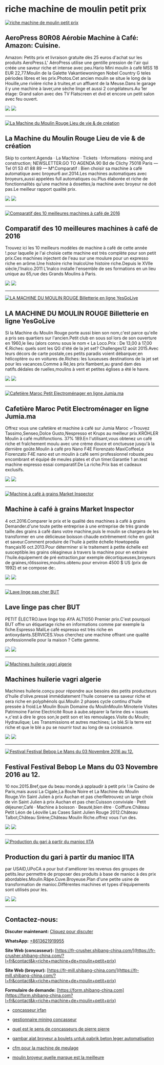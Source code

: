 # riche machine de moulin petit prix

<a href="https://swt.shibang-china.com/?l=fr&img&k=riche+machine+de+moulin+petit+prix" target="_blank">![riche machine de moulin petit prix](http://static.shibang-china.com/all-800x300/1426.jpg)</a>

## AeroPress 80R08 Aérobie Machine à Café: Amazon: Cuisine.
Amazon: Petits prix et livraison gratuite dès 25 euros d&#39;achat sur les produits AeroPress.L&#39; AéroPress utilise une gentille pression de l&#39;air qui créée une saveur riche et intense avec peu.Hario Mini moulin à café MSS 1B EUR 22,77.Moulin de la Galette Vakantiewoningen Nobel Country G teles périodes libres et les prix.Photos.Cet ancien moulin se situe le long de la Houille,une rivière riche à truites,et un affluent de la Meuse.Dans le garage il y une machine à laver,une sèche linge et aussi 2 congélateurs.Au 1er étage: Grand salon avec des TV Flatscreen et dvd et encore un petit salon avec feu ouvert.


<a href="https://whatsapp.shibangsoft.com/WhatsApp.php" target="_blank" title="WhatsApp">![](http://static.shibang-china.com/icon/whatsapp.png)</a> <a href="https://swt.shibang-china.com/?l=fr&icon&k=riche+machine+de+moulin+petit+prix" target="_blank">![](http://static.shibang-china.com/icon/chat-fr.png)</a>

---

<a href="https://swt.shibang-china.com/?l=fr&img&k=riche+machine+de+moulin+petit+prix" target="_blank">![La Machine du Moulin Rouge Lieu de vie &amp; de création](http://static.shibang-china.com/all-800x300/575.jpg)</a>

## La Machine du Moulin Rouge Lieu de vie &amp; de création
Skip to content.Agenda &middot; La Machine &middot; Tickets &middot; Informations &middot; mining and construction; NEWSLETTER.GO TO AGENDA.90 Bd de Clichy 75018 Paris — Tel 01 53 41 88 89 — M°.Comparatif : Bien choisir sa machine à café automatique avec broyeur6 avr.2014.Les machines automatiques avec broyeurs,aussi appelées full automatiques ou.Plus élaborée et riche de fonctionnalités qu&#39;une machine à dosettes,la machine avec broyeur ne doit pas.Le meilleur rapport qualité prix.


<a href="https://whatsapp.shibangsoft.com/WhatsApp.php" target="_blank" title="WhatsApp">![](http://static.shibang-china.com/icon/whatsapp.png)</a> <a href="https://swt.shibang-china.com/?l=fr&icon&k=riche+machine+de+moulin+petit+prix" target="_blank">![](http://static.shibang-china.com/icon/chat-fr.png)</a>

---

<a href="https://swt.shibang-china.com/?l=fr&img&k=riche+machine+de+moulin+petit+prix" target="_blank">![Comparatif des 10 meilleures machines à café de 2016](http://static.shibang-china.com/all-800x300/1047.jpg)</a>

## Comparatif des 10 meilleures machines à café de 2016
Trouvez ici les 10 meilleurs modèles de machine à café de cette année !.pour laquelle je l&#39;ai choisie cette machine est très complète pour son petit prix.Ces machines injectent de l&#39;eau sur une moulure pour un expresso riche en arôme.Une histoire riche InalcoUne histoire riche.Depuis le XVIIe siècle,l&#39;Inalco.2011 L&#39;Inalco installe l&#39;ensemble de ses formations en un lieu unique au 65,rue des Grands Moulins à Paris.


<a href="https://whatsapp.shibangsoft.com/WhatsApp.php" target="_blank" title="WhatsApp">![](http://static.shibang-china.com/icon/whatsapp.png)</a> <a href="https://swt.shibang-china.com/?l=fr&icon&k=riche+machine+de+moulin+petit+prix" target="_blank">![](http://static.shibang-china.com/icon/chat-fr.png)</a>

---

<a href="https://swt.shibang-china.com/?l=fr&img&k=riche+machine+de+moulin+petit+prix" target="_blank">![LA MACHINE DU MOULIN ROUGE Billetterie en ligne YesGoLive](http://static.shibang-china.com/all-800x300/883.jpg)</a>

## LA MACHINE DU MOULIN ROUGE Billetterie en ligne YesGoLive
Si la Machine du Moulin Rouge porte aussi bien son nom,c&#39;est parce qu&#39;elle a pris ses quartiers sur l&#39;ancien.Petit club en sous sol lors de son ouverture en 1960,le lieu (alors connu sous le nom « La Loco.Prix : De 13,00 à 17,00 €.Riches: quels sont les QG d&#39;été de la jet set? Challenges12 août 2015.Avec leurs décors de carte postale,ces petits paradis voient débarquer,en hélicoptère ou en voitures de.Riches: les luxueuses destinations de la jet set pour les vacances.Comme à Ré,les prix flambent,au grand dam des natifs.dédales de ruelles,moulins à vent et petites églises a été le havre.


<a href="https://whatsapp.shibangsoft.com/WhatsApp.php" target="_blank" title="WhatsApp">![](http://static.shibang-china.com/icon/whatsapp.png)</a> <a href="https://swt.shibang-china.com/?l=fr&icon&k=riche+machine+de+moulin+petit+prix" target="_blank">![](http://static.shibang-china.com/icon/chat-fr.png)</a>

---

<a href="https://swt.shibang-china.com/?l=fr&img&k=riche+machine+de+moulin+petit+prix" target="_blank">![Cafetière Maroc Petit Electroménager en ligne Jumia.ma](http://static.shibang-china.com/all-800x300/1462.jpg)</a>

## Cafetière Maroc Petit Electroménager en ligne Jumia.ma
Offrez vous une cafetière et machine à café sur Jumia Maroc ✓Trouvez Tassimo,Senseo,Dolce Gusto,Nespresso et Krups au meilleur prix.KRÖHLER Moulin à café multifonctions. 37% 189.En l&#39;utilisant,vous obtenez un café riche et fraîchement moulu avec une crème douce et onctueuse jusqu&#39;à la dernière goûte.Moulin à café pro Nano F4E Fiorenzato MaxiCoffeeLe Fiorenzato F4E nano est un moulin à café semi professionnel robuste,peu encombrant et équipé de meules plates et d&#39;un timer.Garantie 1 an.test machine expresso essai comparatif.De La riche.Prix bas et cadeaux exclusifs.


<a href="https://whatsapp.shibangsoft.com/WhatsApp.php" target="_blank" title="WhatsApp">![](http://static.shibang-china.com/icon/whatsapp.png)</a> <a href="https://swt.shibang-china.com/?l=fr&icon&k=riche+machine+de+moulin+petit+prix" target="_blank">![](http://static.shibang-china.com/icon/chat-fr.png)</a>

---

<a href="https://swt.shibang-china.com/?l=fr&img&k=riche+machine+de+moulin+petit+prix" target="_blank">![Machine à café à grains Market Inspector](http://static.shibang-china.com/all-800x300/1247.jpg)</a>

## Machine à café à grains Market Inspector
4 oct.2016.Comparer le prix et le qualité des machines à café à grains Demander.d&#39;une toute petite entreprise à une entreprise de très grande taille.des grains à café dans votre machine,puis le moulin se chargera de les transformer en une délicieuse boisson chaude extrêmement riche en goût et saveur.Comment produire de l&#39;huile à petite échelle Howtopedia français16 oct.2013.Pour déterminer si le traitement à petite échelle est susceptible.les grains oléagineux à travers la machine pour en extraire l&#39;huile.équipement de pré extraction,par exemple décortiqueuses,broyeurs de graines,rôtissoires,moulins.obtenu pour environ 4500 $ US (prix de 1992) et se compose de:.


<a href="https://whatsapp.shibangsoft.com/WhatsApp.php" target="_blank" title="WhatsApp">![](http://static.shibang-china.com/icon/whatsapp.png)</a> <a href="https://swt.shibang-china.com/?l=fr&icon&k=riche+machine+de+moulin+petit+prix" target="_blank">![](http://static.shibang-china.com/icon/chat-fr.png)</a>

---

<a href="https://swt.shibang-china.com/?l=fr&img&k=riche+machine+de+moulin+petit+prix" target="_blank">![Lave linge pas cher BUT](http://static.shibang-china.com/all-800x300/47.jpg)</a>

## Lave linge pas cher BUT
PETIT ÉLECTRO.lave linge top AYA ALT1050 Premier prix.C&#39;est pourquoi BUT offre un étiquetage riche en informations comme par exemple la fiche.Espresso MaliLe café espresso est très riche en antioxydants.SERVICES.Vous cherchez une machine offrant une qualité professionnelle pour la maison ? Cette gamme.


<a href="https://whatsapp.shibangsoft.com/WhatsApp.php" target="_blank" title="WhatsApp">![](http://static.shibang-china.com/icon/whatsapp.png)</a> <a href="https://swt.shibang-china.com/?l=fr&icon&k=riche+machine+de+moulin+petit+prix" target="_blank">![](http://static.shibang-china.com/icon/chat-fr.png)</a>

---

<a href="https://swt.shibang-china.com/?l=fr&img&k=riche+machine+de+moulin+petit+prix" target="_blank">![Machines huilerie vagri algerie](http://static.shibang-china.com/all-800x300/835.jpg)</a>

## Machines huilerie vagri algerie
Machines huilerie.conçu pour répondre aux besoins des petits producteurs d&#39;huile d&#39;olive.pressé immédiatement l&#39;huile conserve sa saveur riche et sera riche en polyphénols qui.Moulin 2 phases cycle continu d&#39;huile pressée à froid.Le Moulin Bouin Domaine du MoulinMoulin Minoterie Visites Patrimoine Farine Electricité Roue à aube.séparer la farine des « issues »,c&#39;est à dire le gros son,le petit son et les remoulages.Visite du Moulin; Hydraulique; Les Transmissions et autres machines; Le blé.Si la terre est riche et que le blé a pu se nourrir tout au long de sa croissance.


<a href="https://whatsapp.shibangsoft.com/WhatsApp.php" target="_blank" title="WhatsApp">![](http://static.shibang-china.com/icon/whatsapp.png)</a> <a href="https://swt.shibang-china.com/?l=fr&icon&k=riche+machine+de+moulin+petit+prix" target="_blank">![](http://static.shibang-china.com/icon/chat-fr.png)</a>

---

<a href="https://swt.shibang-china.com/?l=fr&img&k=riche+machine+de+moulin+petit+prix" target="_blank">![Festival Festival Bebop Le Mans du 03 Novembre 2016 au 12.](http://static.shibang-china.com/all-800x300/1045.jpg)</a>

## Festival Festival Bebop Le Mans du 03 Novembre 2016 au 12.
10 nov.2015.Bref,que du beau monde,à applaudir à petit prix !.le Casino de Paris,mais aussi La Cigale,La Boule Noire et La Machine du Moulin Rouge.Vin Saint Julien à prix Auchan et pas cherRetrouvez un large choix de vin Saint Julien à prix Auchan et pas cher.Cuisson conviviale &middot; Petit déjeuner,Café &middot; Machine à boisson &middot; Beauté,bien être &middot; Coiffure.Château Petit Léon de Léoville Las Cases Saint Julien Rouge 2012.Château Talbot,Château Sirène,Château Moulin Riche.offrez vous l&#39;un des.


<a href="https://whatsapp.shibangsoft.com/WhatsApp.php" target="_blank" title="WhatsApp">![](http://static.shibang-china.com/icon/whatsapp.png)</a> <a href="https://swt.shibang-china.com/?l=fr&icon&k=riche+machine+de+moulin+petit+prix" target="_blank">![](http://static.shibang-china.com/icon/chat-fr.png)</a>

---

<a href="https://swt.shibang-china.com/?l=fr&img&k=riche+machine+de+moulin+petit+prix" target="_blank">![Production du gari à partir du manioc IITA](http://static.shibang-china.com/all-800x300/99.jpg)</a>

## Production du gari à partir du manioc IITA
par USAID,UPoCA a pour but d&#39;améliorer les revenus des groupes de petits.leur permettre de proposer des produits à base de manioc à des prix abordables.Moulin.Râpe.Cuve.Broyeuse.Plan d&#39;une petite usine de transformation de manioc.Différentes machines et types d&#39;équipements sont utilisés pour les.

<a href="https://whatsapp.shibangsoft.com/WhatsApp.php" target="_blank" title="WhatsApp">![](http://static.shibang-china.com/icon/whatsapp.png)</a> <a href="https://swt.shibang-china.com/?l=fr&icon&k=riche+machine+de+moulin+petit+prix" target="_blank">![](http://static.shibang-china.com/icon/chat-fr.png)</a>

---
## Contactez-nous:

**Discuter maintenant:** [Cliquez pour discuter](https://swt.shibang-china.com?l=fr&contact&k=riche+machine+de+moulin+petit+prix)

**WhatsApp:**  [+8613621919955](https://whatsapp.shibangsoft.com/WhatsApp.php)

**Site Web (concasseur):** [https://fr-crusher.shibang-china.com/](https://fr-crusher.shibang-china.com/?l=fr&contact&k=riche+machine+de+moulin+petit+prix)

**Site Web (broyeur):** [https://fr-mill.shibang-china.com/](https://fr-mill.shibang-china.com/?l=fr&contact&k=riche+machine+de+moulin+petit+prix)

**Formulaire de demande:** [https://form.shibang-china.com](https://form.shibang-china.com?l=fr&contact&k=riche+machine+de+moulin+petit+prix)

* [concasseur irfan](../30/concasseur%20irfan.md)

* [gestionnaire mining concasseur](../38/gestionnaire%20mining%20concasseur.md)

* [quel est le sens de concasseurs de pierre pierre](../39/quel%20est%20le%20sens%20de%20concasseurs%20de%20pierre%20pierre.md)

* [gambar alat broyeur a boulets untuk pabrik beton leger automatisation](../39/gambar%20alat%20broyeur%20a%20boulets%20untuk%20pabrik%20beton%20leger%20automatisation.md)

* [cfm pour la machine de meulage](../29/cfm%20pour%20la%20machine%20de%20meulage.md)

* [moulin broyeur quelle marque est la meilleure](../40/moulin%20broyeur%20quelle%20marque%20est%20la%20meilleure.md)
